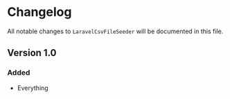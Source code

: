 # Changelog

All notable changes to `LaravelCsvFileSeeder` will be documented in this file.

## Version 1.0

### Added
- Everything